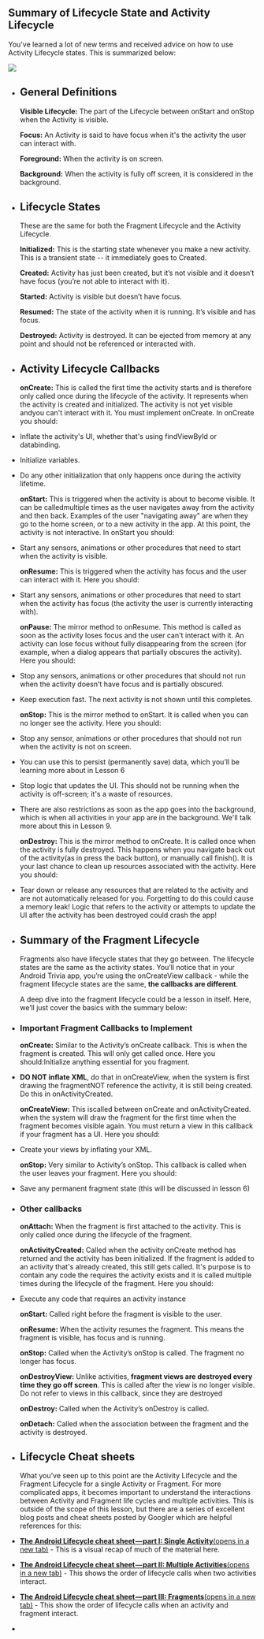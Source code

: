 ## Summary of Lifecycle State and Activity Lifecycle

You've learned a lot of new terms and received advice on how to use Activity Lifecycle states. This is summarized below:

![](https://video.udacity-data.com/topher/2018/November/5be286d0_l4-1803sc-a-share-dialog-and-onpause-onresume-border/l4-1803sc-a-share-dialog-and-onpause-onresume-border.png)
- ## General Definitions
  
  **Visible Lifecycle:** The part of the Lifecycle between onStart and onStop when the Activity is visible.
  
  **Focus:** An Activity is said to have focus when it's the activity the user can interact with.
  
  **Foreground:** When the activity is on screen.
  
  **Background:** When the activity is fully off screen, it is considered in the background.
- ## Lifecycle States
  
  These are the same for both the Fragment Lifecycle and the Activity Lifecycle.
  
  **Initialized:** This is the starting state whenever you make a new activity. This is a transient state -- it immediately goes to Created.
  
  **Created:** Activity has just been created, but it’s not visible and it doesn’t have focus (you’re not able to interact with it).
  
  **Started:** Activity is visible but doesn’t have focus.
  
  **Resumed:** The state of the activity when it is running. It’s visible and has focus.
  
  **Destroyed:** Activity is destroyed. It can be ejected from memory at any point and should not be referenced or interacted with.
- ## Activity Lifecycle Callbacks
  
  **onCreate:** This is called the first time the activity starts and is therefore only called once during the lifecycle of the activity. It represents when the activity is created and initialized. The activity is not yet visible andyou can't interact with it. You must implement onCreate. In onCreate you should:
- Inflate the activity's UI, whether that's using findViewById or databinding.
- Initialize variables.
- Do any other initialization that only happens once during the activity lifetime.
  
  **onStart:** This is triggered when the activity is about to become visible. It can be calledmultiple times as the user navigates away from the activity and then back. Examples of the user "navigating away" are when they go to the home screen, or to a new activity in the app. At this point, the activity is not interactive. In onStart you should:
- Start any sensors, animations or other procedures that need to start when the activity is visible.
  
  **onResume:** This is triggered when the activity has focus and the user can interact with it.
  Here you should:
- Start any sensors, animations or other procedures that need to start when the 
  activity has focus (the activity the user is currently interacting 
  with).
  
  **onPause:** The mirror method to onResume. This method is called as soon as the activity loses focus and the user can't interact with it. An activity can lose focus without fully disappearing from the screen (for example, when a dialog appears that partially obscures the activity). Here you should:
- Stop any sensors, animations or other procedures that should not run when the activity doesn't have focus and is partially obscured.
- Keep execution fast. The next activity is not shown until this completes.
  
  **onStop:** This is the mirror method to onStart. It is called when you can no longer see the activity. Here you should:
- Stop any sensor, animations or other procedures that should not run when the activity is not on screen.
- You can use this to persist (permanently save) data, which you’ll be learning more about in Lesson 6
- Stop logic that updates the UI. This should not be running when the activity is off-screen; it's a waste of resources.
- There are also restrictions as soon as the app goes into the background, which is when all activities in your app are in the background. We'll talk more about this in Lesson 9.
  
  **onDestroy:** This is the mirror method to onCreate. It is called once when the activity is fully destroyed. This happens when you navigate back out of the activity(as in press the back button), or manually call finish(). It is your last chance to clean up resources associated with the activity. Here you
  should:
- Tear down or release any resources that are related to the activity and are not 
  automatically released for you. Forgetting to do this could cause a 
  memory leak! Logic that refers to the activity or attempts to update the
  UI after the activity has been destroyed could crash the app!
- ## Summary of the Fragment Lifecycle
  
  Fragments also have lifecycle states that they go between. The lifecycle states are the same as the activity 
  states. You’ll notice that in your Android Trivia app, you’re using the onCreateView callback - while the fragment lifecycle states are the same, **the callbacks are different**.
  
  A deep dive into the fragment lifecycle could be a lesson in itself. Here, we’ll just cover the basics with the summary below:
- ### Important Fragment Callbacks to Implement
  
  **onCreate:** Similar to the Activity’s onCreate callback. This is when the fragment is created. This will only get called once. Here you should:Initialize anything essential for you fragment.
- **DO NOT inflate XML**, do that in onCreateView, when the system is first drawing the fragmentNOT reference the activity, it is still being created. Do this in onActivityCreated.
  
  **onCreateView:** This iscalled between onCreate and onActivityCreated. when the system will draw the fragment for the first time when the fragment becomes visible again. You must return a view in this callback if your fragment has a UI.  Here you should:
- Create your views by inflating your XML.
  
  **onStop:** Very similar to Activity’s onStop. This callback is called when the user leaves your fragment. Here you should:
- Save any permanent fragment state (this will be discussed in lesson 6)
- ### Other callbacks
  
  **onAttach:** When the fragment is first attached to the activity. This is only called once during the lifecycle of the fragment.
  
  **onActivityCreated:** Called when the activity onCreate method has returned and the activity has been initialized. If the fragment is added to an activity that's already created, this still gets called. It's purpose is to contain any code the requires the activity exists and it is called multiple times during the lifecycle of the fragment. Here you should:
- Execute any code that requires an activity instance
  
  **onStart:** Called right before the fragment is visible to the user.
  
  **onResume:** When the activity resumes the fragment. This means the fragment is visible, has focus and is running.
  
  **onStop:** Called when the Activity’s onStop is called. The fragment no longer has focus.
  
  **onDestroyView:** Unlike activities, **fragment views are destroyed every time they go off screen**. This is called after the view is no longer visible. Do not refer to views in this callback, since they are destroyed
  
  **onDestroy:** Called when the Activity’s onDestroy is called.
  
  **onDetach:** Called when the association between the fragment and the activity is destroyed.
- ## Lifecycle Cheat sheets
  
  What you’ve seen up to this point are the Activity Lifecycle and the Fragment Lifecycle for a single Activity 
  or Fragment. For more complicated apps, it becomes important to understand the interactions between Activity and Fragment life cycles and multiple activities. This is outside of the scope of this lesson, 
  but there are a series of excellent blog posts and cheat sheets posted by Googler which are helpful references for this:
- [**The Android Lifecycle cheat sheet — part I: Single Activity**(opens in a new tab)](https://medium.com/androiddevelopers/the-android-lifecycle-cheat-sheet-part-i-single-activities-e49fd3d202ab) - This is a visual recap of much of the material here.
- [**The Android Lifecycle cheat sheet — part II: Multiple Activities**(opens in a new tab)](https://medium.com/androiddevelopers/the-android-lifecycle-cheat-sheet-part-ii-multiple-activities-a411fd139f24)  - This shows the order of lifecycle calls when two activities interact.
- [**The Android Lifecycle cheat sheet — part III: Fragments**(opens in a new tab)](https://medium.com/androiddevelopers/the-android-lifecycle-cheat-sheet-part-iii-fragments-afc87d4f37fd) - This show the order of lifecycle calls when an activity and fragment interact.
-